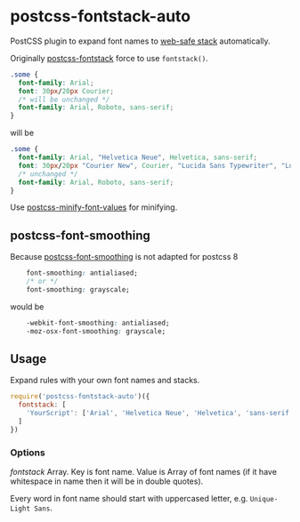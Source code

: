 # postcss-fontstack-auto

PostCSS plugin to expand font names to [web-safe stack](https://www.cssfontstack.com/) automatically.

Originally [postcss-fontstack](https://github.com/tomoyuen/postcss-fontstack) force to use `fontstack()`.

```css
.some {
  font-family: Arial;
  font: 30px/20px Courier;
  /* will be unchanged */
  font-family: Arial, Roboto, sans-serif;
}
```

will be

```css
.some {
  font-family: Arial, "Helvetica Neue", Helvetica, sans-serif;
  font: 30px/20px "Courier New", Courier, "Lucida Sans Typewriter", "Lucida Typewriter", monospace;
  /* unchanged */
  font-family: Arial, Roboto, sans-serif;
}
```

Use [postcss-minify-font-values](https://www.npmjs.com/package/postcss-minify-font-values) for minifying.

##  postcss-font-smoothing

Because [postcss-font-smoothing](https://github.com/morishitter/postcss-font-smoothing) is not adapted for postcss 8

```css
    font-smoothing: antialiased;
    /* or */
    font-smoothing: grayscale;
```

would be

```css
    -webkit-font-smoothing: antialiased;
    -moz-osx-font-smoothing: grayscale;
```

## Usage

Expand rules with your own font names and stacks.

``` js
require('postcss-fontstack-auto')({
  fontstack: [
    'YourScript': ['Arial', 'Helvetica Neue', 'Helvetica', 'sans-serif']
  ]
})
```

### Options

*fontstack* Array. Key is font name. Value is Array of font names (if it have whitespace in name
then it will be in double quotes).

Every word in font name should start with uppercased letter, e.g. `Unique-Light Sans`.
